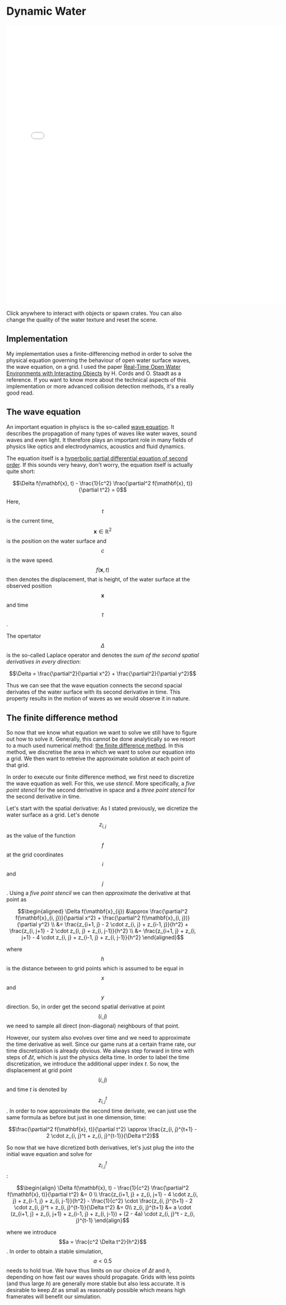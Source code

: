 # Dynamic Water

<div align="center"><iframe width="730px" height="730px" frameBorder="0" src="water.html"></iframe></div>

Click anywhere to interact with objects or spawn crates. You can also change the quality of the water texture and reset the scene.

## Implementation

My implementation uses a finite-differencing method in order to solve the physical equation governing the behaviour of open water surface waves, the wave equation, on a grid. I used the paper [Real-Time Open Water Environments with Interacting Objects](https://www.researchgate.net/publication/221314832_Real-Time_Open_Water_Environments_with_Interacting_Objects) by H. Cords and O. Staadt as a reference. If you want to know more about the technical aspects of this implementation or more advanced collision detection methods, it's a really good read.

## The wave equation

An important equation in phyiscs is the so-called [wave equation](https://en.wikipedia.org/wiki/Wave_equation). It describes the propagation of many types of waves like water waves, sound waves and even light. It therefore plays an important role in many fields of physics like optics and electrodynamics, acoustics and fluid dynamics.

The equation itself is a [hyperbolic partial differential equation of second order](https://en.wikipedia.org/wiki/Hyperbolic_partial_differential_equation). If this sounds very heavy, don't worry, the equation itself is actually quite short:

$$\Delta f(\mathbf{x}, t) - \frac{1}{c^2} \frac{\partial^2 f(\mathbf{x}, t)}{\partial t^2} = 0$$

Here, $$t$$ is the current time, $$\mathbf{x} \in \mathbb{R}^2$$ is the position on the water surface and $$c$$ is the wave speed. $$f(\mathbf{x}, t)$$ then denotes the displacement, that is height, of the water surface at the observed position $$\mathbf{x}$$ and time $$t$$.

The opertator $$\Delta$$ is the so-called Laplace operator and denotes the *sum of the second spatial derivatives in every direction*:

$$\Delta = \frac{\partial^2}{\partial x^2} + \frac{\partial^2}{\partial y^2}$$

Thus we can see that the wave equation connects the second spacial derivates of the water surface with its second derivative in time. This property results in the motion of waves as we would observe it in nature.

## The finite difference method

So now that we know what equation we want to solve we still have to figure out how to solve it. Generally, this cannot be done analytically so we resort to a much used numerical method: [the finite difference method](https://en.wikipedia.org/wiki/Finite_difference_method). In this method, we discretise the area in which we want to solve our equation into a grid. We then want to retreive the approximate solution at each point of that grid.

In order to execute our finite difference method, we first need to discretize the wave equation as well. For this, we use *stencil*. More specifically, a *five point stencil* for the second derivative in space and a *three point stencil* for the second derivative in time.

Let's start with the spatial derivative: As I stated previously, we dicretize the water surface as a grid. Let's denote $$z_{i, j}$$ as the value of the function $$f$$ at the grid coordinates $$i$$ and $$j$$. Using a *five point stencil* we can then *approximate* the derivative at that point as

$$\begin{aligned}
\Delta f(\mathbf{x}_{ij}) &\approx \frac{\partial^2 f(\mathbf{x}_{i, j})}{\partial x^2} + \frac{\partial^2 f(\mathbf{x}_{i, j})}{\partial y^2} \\
&= \frac{z_{i+1, j} - 2 \cdot z_{i, j} + z_{i-1, j}}{h^2} + \frac{z_{i, j+1} - 2 \cdot z_{i, j} + z_{i, j-1}}{h^2} \\
&= \frac{z_{i+1, j} + z_{i, j+1} - 4 \cdot z_{i, j} + z_{i-1, j} + z_{i, j-1}}{h^2}
\end{aligned}$$

where $$h$$ is the distance between to grid points which is assumed to be equal in $$x$$ and $$y$$ direction. So, in order get the second spatial derivative at point $$(i, j)$$ we need to sample all direct (non-diagonal) neighbours of that point.

However, our system also evolves over time and we need to approximate the time derivative as well. Since our game runs at a certain frame rate, our time discretization is already obvious. We always step forward in time with steps of $\Delta t$, which is just the physics delta time. In order to label the time discretization, we introduce the additional upper index $t$. So now, the displacement at grid point $$(i, j)$$ and time $t$ is denoted by $$z_{i, j}^t$$. In order to now approximate the second time derivate, we can just use the same formula as before but just in one dimension, time:

$$\frac{\partial^2 f(\mathbf{x}, t)}{\partial t^2} \approx \frac{z_{i, j}^{t+1} - 2 \cdot z_{i, j}^t + z_{i, j}^{t-1}}{\Delta t^2}$$

So now that we have dicretized both derivatives, let's just plug the into the initial wave equation and solve for $$z_{i, j}^t$$:

$$\begin{align}
\Delta f(\mathbf{x}, t) - \frac{1}{c^2} \frac{\partial^2 f(\mathbf{x}, t)}{\partial t^2} &= 0 \\
\frac{z_{i+1, j} + z_{i, j+1} - 4 \cdot z_{i, j} + z_{i-1, j} + z_{i, j-1}}{h^2} - \frac{1}{c^2} \cdot \frac{z_{i, j}^{t+1} - 2 \cdot z_{i, j}^t + z_{i, j}^{t-1}}{\Delta t^2} &= 0\\
z_{i, j}^{t+1} &= a \cdot (z_{i+1, j} + z_{i, j+1} + z_{i-1, j} + z_{i, j-1}) + (2 - 4a) \cdot z_{i, j}^t - z_{i, j}^{t-1}
\end{align}$$

where we introduce $$a = \frac{c^2 \Delta t^2}{h^2}$$. In order to obtain a stable simulation, $$a < 0.5$$ needs to hold true. We have thus limits on our choice of $\Delta t$ and $h$, depending on how fast our waves should propagate. Grids with less points (and thus large $h$) are generally more stable but also less accurate. It is desirable to keep $\Delta t$ as small as reasonably possible which means high framerates will benefit our simulation.

